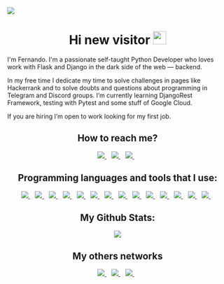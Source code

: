 <img src="https://user-images.githubusercontent.com/90936639/179043867-067656bd-43b8-4a35-ac37-365da5c7d803.png">

<h1 align='center'>
  Hi new visitor <img src="https://user-images.githubusercontent.com/1303154/88677602-1635ba80-d120-11ea-84d8-d263ba5fc3c0.gif" width="30"> 
</h1>

<p>
  I'm Fernando. I'm a passionate self-taught Python Developer who loves work with Flask and Django in the dark side of the web — backend. 
</p>
<p>
  In my free time I dedicate my time to solve challenges in pages like Hackerrank and to solve doubts and questions about programming in Telegram and Discord     groups. I’m currently learning DjangoRest Framework, testing with Pytest and some stuff of Google Cloud.
</p>
<p>
  If you are hiring I’m open to work looking for my first job.
</p>
<!--
**Fer-Bar/Fer-Bar** is a ✨ _special_ ✨ repository because its `README.md` (this file) appears on your GitHub profile.
Here are some ideas to get you started: -->
<h2 align='center'>How to reach me?</h2>
<p align='center'>
  
  <a href="https://www.linkedin.com/in/fernando-barrientos-351a19234">
    <img src="https://img.shields.io/badge/linkedin-%230077B5.svg?&style=for-the-badge&logo=linkedin&logoColor=white" />
  </a>&nbsp;&nbsp;
  <a href="mailto:linofernando2703@gmail.com">
    <img src="https://img.shields.io/badge/Gmail-D14836?style=for-the-badge&logo=gmail&logoColor=white" />        
  </a>&nbsp;&nbsp;
  <a href="https:/https://t.me/f3rbar">
    <img src="https://img.shields.io/badge/telegram-%230077B5.svg?&style=for-the-badge&logo=telegram&logoColor=white" />        
  </a>&nbsp;&nbsp;
  
</p>
<h2 align='center'>Programming languages and tools that I use:</h2>
<p align='center'>
  
  <a href="#1">
    <img src="https://img.shields.io/badge/python-3670A0?style=for-the-badge&logo=python&logoColor=ffdd54" />
  </a>&nbsp;&nbsp;
  <a href="#2">
    <img src="https://img.shields.io/badge/django-%23092E20.svg?style=for-the-badge&logo=django&logoColor=white" />        
  </a>&nbsp;&nbsp;
  <a href="#3">
    <img src="https://img.shields.io/badge/flask-%23000.svg?style=for-the-badge&logo=flask&logoColor=white" />        
  </a>&nbsp;&nbsp;
  <a href="#4">
    <img src="https://img.shields.io/badge/postgres-%23316192.svg?style=for-the-badge&logo=postgresql&logoColor=white" />        
  </a>&nbsp;&nbsp;
  <a href="#5">
    <img src="https://img.shields.io/badge/docker-%230db7ed.svg?style=for-the-badge&logo=docker&logoColor=white" />        
  </a>&nbsp;&nbsp;
  <a href="#6">
    <img src="https://img.shields.io/badge/heroku-%23430098.svg?style=for-the-badge&logo=heroku&logoColor=white" />        
  </a>&nbsp;&nbsp;
  <a href="#8">
    <img src="https://img.shields.io/badge/-selenium-%43B02A?style=for-the-badge&logo=selenium&logoColor=white" />        
  </a>&nbsp;&nbsp;
  <a href="#9">
    <img src="https://img.shields.io/badge/git-%23F05033.svg?style=for-the-badge&logo=git&logoColor=white" />        
  </a>&nbsp;&nbsp;
  <a href="#20">
    <img src="https://img.shields.io/badge/bootstrap-%23563D7C.svg?style=for-the-badge&logo=bootstrap&logoColor=white" />        
  </a>&nbsp;&nbsp;
  <a href="#10">
    <img src="https://img.shields.io/badge/git-%23F05033.svg?style=for-the-badge&logo=git&logoColor=white" />        
  </a>&nbsp;&nbsp;
  <a href="#11">
    <img src="https://img.shields.io/badge/Postman-FF6C37?style=for-the-badge&logo=postman&logoColor=white" />        
  </a>&nbsp;&nbsp;
  <a href="#12">
    <img src="https://img.shields.io/badge/-Swagger-%23Clojure?style=for-the-badge&logo=swagger&logoColor=white" />        
  </a>&nbsp;&nbsp;
  <a href="#13">
    <img src="https://img.shields.io/badge/gunicorn-%298729.svg?style=for-the-badge&logo=gunicorn&logoColor=white" />        
  </a>&nbsp;&nbsp;
  <a href="#14">
    <img src="https://img.shields.io/badge/Ubuntu-E95420?style=for-the-badge&logo=ubuntu&logoColor=white" />        
  </a>&nbsp;&nbsp;

  
</p>
<h2 align='center'>My Github Stats:</h2>
<p align="center" width="100%">
  <img src="https://github-readme-stats.vercel.app/api?username=Fer-Bar&count_private=true&show_icons=true&theme=tokyonight">
</p>

<h2 align='center'>My others networks</h2>
<p align='center'>
  
  <a href="https://fer-bar.github.io/Portfolio/">
    <img src="https://img.shields.io/badge/Portfolio-%23000000.svg?style=for-the-badge&logo=firefox&logoColor=#FF7139" />
  </a>&nbsp;&nbsp;
  <a href="https://www.hackerrank.com/f3rbar">
    <img src="https://img.shields.io/badge/-Hackerrank-2EC866?style=for-the-badge&logo=HackerRank&logoColor=white" />        
  </a>&nbsp;&nbsp;
  <a href="https://leetcode.com/f3rbar/">
    <img src="https://img.shields.io/badge/LeetCode-000000?style=for-the-badge&logo=LeetCode&logoColor=#d16c06" />        
  </a>&nbsp;&nbsp;
  
</p>
